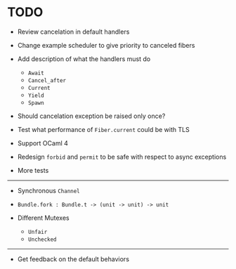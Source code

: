 # TODO

- Review cancelation in default handlers

- Change example scheduler to give priority to canceled fibers

- Add description of what the handlers must do

  - `Await`
  - `Cancel_after`
  - `Current`
  - `Yield`
  - `Spawn`

- Should cancelation exception be raised only once?

- Test what performance of `Fiber.current` could be with TLS

- Support OCaml 4

- Redesign `forbid` and `permit` to be safe with respect to async exceptions

- More tests

---

- Synchronous `Channel`

- `Bundle.fork : Bundle.t -> (unit -> unit) -> unit`

- Different Mutexes

  - `Unfair`
  - `Unchecked`

---

- Get feedback on the default behaviors

